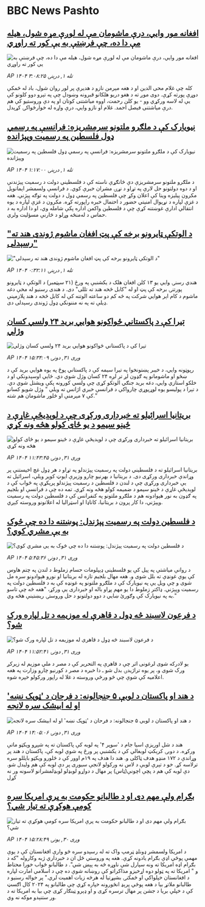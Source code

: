 # BBC News Pashto## [افغانه مور وايي، درې ماشومان مې له لوږې مړه شول، هیله مې دا ده، چې فرښتې به یې کور ته راوړي](https://www.bbc.com/pashto/articles/ce3yk170k07o?at_medium=RSS&at_campaign=rss?at_campaign=githubrss)![افغانه مور وايي، درې ماشومان مې له لوږې مړه شول، هیله مې دا ده، چې فرښتې به یې کور ته راوړي](https://ichef.bbci.co.uk/ace/ws/240/cpsprodpb/8780/live/08a44b90-979d-11f0-af62-91486a511a31.jpg)_AP ۱۴۰۴ تله ۱, درېنۍ ۳:۰۸:۲۵_کله چې غلام محی الدین او د هغه مېرمن نازو د هدیرې پر لور روان شول، باد له ځمکې دوړې پورته کړې. دوی موږ ته د هغو دریو هلکانو قبرونه وښودل چې په تېرو دوو کلونو کې یې له لاسه ورکړي وو - یو کلن رحمت، اووه میاشتنی کوتان او په دې وروستیو کې هم درې میاشتنی فیصل احمد. غلام او نازو وايي، درې واړه له خوارځواکۍ کړېدل.## [نیویارک کې د ملګرو ملتونو سرمشریزه: فرانسې په رسمي ډول فلسطين په رسميت وپېژانده](https://www.bbc.com/pashto/articles/ced56g5zz23o?at_medium=RSS&at_campaign=rss?at_campaign=githubrss)![نیویارک کې د ملګرو ملتونو سرمشریزه: فرانسې په رسمي ډول فلسطين په رسميت وپېژانده](https://ichef.bbci.co.uk/ace/ws/240/cpsprodpb/0d54/live/301ec260-983b-11f0-af62-91486a511a31.jpg)_AP ۱۴۰۴ تله ۱, درېنۍ ۱:۱۷:۰۰_د ملګرو ملتونو سرمشریزې دې ځانګړې ناسته کې د فلسطیني دولت د رسمیت پېژندنې او د دوه دولتونو حل لارې په تړاو د نړۍ مشران خبرې کوي.
د فرانسې ولسمشر اېمانوېل مکرون پیلیزه وینا کې اعلان وکړ چې فلسطین په رسمي ډول د دولت په توګه پېژني. هغه د غزې لپاره د نړیوال امنیتي حضور د احتمال خبره راپورته کړه. مکرون د غزې لپاره د یوه انتقالي ادارې غوښتنه کړې چې د فلسطین واکمن اداره پکې شامله وي، او دا اداره به د حماس د له‌منځه وړلو د څارنې مسؤلیت ولري.## ["د الوتکې ټايرونو برخه کې پټ افغان ماشوم ژوندی هند ته رسېدلی"](https://www.bbc.com/pashto/articles/c059191vzjno?at_medium=RSS&at_campaign=rss?at_campaign=githubrss)!["د الوتکې ټايرونو برخه کې پټ افغان ماشوم ژوندی هند ته رسېدلی"](https://ichef.bbci.co.uk/ace/ws/240/cpsprodpb/eb4a/live/489a1230-9814-11f0-928c-71dbb8619e94.jpg)_AP ۱۴۰۴ تله ۱, درېنۍ ۰:۳۲:۱۱_هندي رسنۍ وايي يو ۱۳ کلن افغان هلک د يکشنبې په ورځ (۲۱ سپټمبر) د الوتکې د ټايرونو پورتنۍ برخه کې پټ او له "کابل څخه هند ته تللی" دی. د هندی رسنيو له مخې دغه ماشوم د کام اېر هوايي شرکت په څه کم دو ساعته الوتنه کې له کابل څخه د هند پلازمېنې ډيلې ته په نه مننونکي ډول ژوندی رسېدلی دی.## [تیرا کې د پاکستاني ځواکونو هوايي برید ۲۴ ولسي کسان وژلي](https://www.bbc.com/pashto/articles/cp8wyl43w76o?at_medium=RSS&at_campaign=rss?at_campaign=githubrss)![تیرا کې د پاکستاني ځواکونو هوايي برید ۲۴ ولسي کسان وژلي](https://ichef.bbci.co.uk/ace/ws/240/cpsprodpb/a906/live/6d1f0c10-97c8-11f0-858a-a904eacbef23.jpg)_AP ۱۴۰۴ وږی ۳۱, دونۍ ۱۵:۳۴:۰۹_رپوټونه وايي، د خیبر پښتونخوا په تیرا سیمه کې د پاکستاني پوځ په یوه هوایي برید کې د ښځو او ماشومانو په ګډون لږ تر لږه ۲۴ کسان وژل شوي دي. ځايي اوسېدونکي او د خلکو استازي وايي، دغه برید جنګي الوتکو کړی چې ولسي کورونه پکې ویشتل شوي دي.
د تېرا د پولیسو یوه لوړپوړي چارواکي د فرانسې خبري اژانس ته ویلي " وژل شویو کسانو کې ۷ مېرمنې او څلور ماشومان هم شته."## [ بریتانیا اسرائیلو ته خبرداری ورکړی چې د لوېدیځې غاړې د ځینو سیمو د یو ځای کولو هڅه ونه کړي](https://www.bbc.com/pashto/articles/c1dqqxgd1z3o?at_medium=RSS&at_campaign=rss?at_campaign=githubrss)![ بریتانیا اسرائیلو ته خبرداری ورکړی چې د لوېدیځې غاړې د ځینو سیمو د یو ځای کولو هڅه ونه کړي](https://ichef.bbci.co.uk/ace/ws/240/cpsprodpb/7446/live/dbf84630-97a3-11f0-af62-91486a511a31.jpg)_AP ۱۴۰۴ وږی ۳۱, دونۍ ۱۱:۴۳:۴۵_بریتانیا اسرائیلو ته د فلسطیني دولت په رسمیت پېژندلو په تړاو د هر ډول غچ اخیستنې پر وړاندې خبرداری ورکړی دی.
د بریتانیا د بهرنیو چارو وزیرې ایوټ کوپر ویلي، اسرائیل ته یې خبرداری ورکړی چې د لندن د فلسطین د رسمیت پېژندلو پرېکړې په ځواب کې د لوېدیځې غاړې د ځینو سیمو د ضمیمه کولو هڅه ونه کړي.
تمه ده چې د فرانسې او بلجیم په ګډون به نور هېوادونه هم د ملګرو ملتونو په کنفرانس کې د فلسطین دولت په رسمیت وپېژني، دا کار پرون د بریتانیا، کاناډا او اسټرالیا له اعلانونو وروسته کېږي.## [د فلسطین دولت په رسمیت پېژندل: پوښتنه دا ده چې څوک به یې مشري کوي؟](https://www.bbc.com/pashto/articles/ckgzk21emxzo?at_medium=RSS&at_campaign=rss?at_campaign=githubrss)![د فلسطین دولت په رسمیت پېژندل: پوښتنه دا ده چې څوک به یې مشري کوي؟](https://ichef.bbci.co.uk/ace/ws/240/cpsprodpb/f742/live/3fc93320-9553-11f0-9cf6-cbf3e73ce2b9.png)_AP ۱۴۰۴ وږی ۳۱, دونۍ ۵:۴۵:۳۶_د روانې مياشتې په پيل کې يو فلسطينی ډېپلومات حسام زملوط د لندن په چتم هاوس کې یوې غونډې ته بلل شوی و. هغه مهال بلجيم تازه له بريتانيا او نورو هېوادونو سره مل شوی و چې ویل یې په نيويارک کې د ملګرو ملتونو په غونډه کې به د فلسطين دولت په رسميت وپېژني. 
ډاکتر زملوط دا یو مهم پړاو باله او خبرداری یې ورکړ، "هغه څه چې تاسو به په نيويارک کې وګورئ ښايي د دوو دولتونو د حل وروستۍ ريښتينې هڅه وي."## [د فرعون لاسبند څه ډ‌ول د قاهرې له موزیمه د تل لپاره ورک شو؟](https://www.bbc.com/pashto/articles/c1ed37w8l0go?at_medium=RSS&at_campaign=rss?at_campaign=githubrss)![د فرعون لاسبند څه ډ‌ول د قاهرې له موزیمه د تل لپاره ورک شو؟](https://ichef.bbci.co.uk/ace/ws/240/cpsprodpb/8a03/live/5264b010-979f-11f0-928c-71dbb8619e94.jpg)_AP ۱۴۰۴ وږی ۳۱, دونۍ ۱۱:۵۲:۴۱_یو لادرکه شوی لرغونی اثر چې د قاهرې په التحریر کې د مصر د ملي موزیم له زېرکږ ورک شوی و، پر یوه تراژیدۍ بدل شو ـ دا خبره د مصر د کورنیو چارو وزارت په هغه اعلامیه کې شوې چې څو ورځې وروسته د غلا له راپور ورکولو خپره شوه.## [ د هند او پاکستان د لوبې ۵ جنجالونه: د فرحان د 'ټوپک نښه' او له ابیشک سره لانجه](https://www.bbc.com/pashto/articles/cq5j0g1p98qo?at_medium=RSS&at_campaign=rss?at_campaign=githubrss)![ د هند او پاکستان د لوبې ۵ جنجالونه: د فرحان د 'ټوپک نښه' او له ابیشک سره لانجه](https://ichef.bbci.co.uk/ace/ws/240/cpsprodpb/6237/live/04ba75c0-9772-11f0-9c8b-833d296f826e.jpg)_AP ۱۴۰۴ وږی ۳۱, دونۍ ۱۴:۰۵:۰۶_هند د شل اوريزې اسيا جام د 'سوپر ۴' په لوبه کې پاکستان ته په شپږو وېکټو ماتې ورکړه.
د دوبۍ کرېکټ لوبغالي کې د یکشنبې پر ورځ په شوې لوبه کې، پاکستان د هند پر وړاندې د ۱۷۲ منډو هدف ټاکلی و.
هند دا هدف په ۱۹م اوور کې د څلورو وېکټو بایللو سره ترلاسه کړ.
خو د تېرې لوبې د لاس نه ورکولو لانجې سيوری پر دې لوبه کې هم ولیدل شو.
دې لوبه کې هم د پچې اچونې(ټاس) پر مهال د دواړو لوبډلو لوبډلمشرانو لاسونه ور نه کړل## [بګرام ولې مهم دی او د طالبانو حکومت به پرې امریکا سره کومې هوکړې ته تیار شي؟](https://www.bbc.com/pashto/articles/c179984gg1do?at_medium=RSS&at_campaign=rss?at_campaign=githubrss)![بګرام ولې مهم دی او د طالبانو حکومت به پرې امریکا سره کومې هوکړې ته تیار شي؟](https://ichef.bbci.co.uk/ace/ws/240/cpsprodpb/d5e8/live/919e7730-96f9-11f0-84c8-99de564f0440.jpg)_AP ۱۴۰۴ وږی ۳۰, يونۍ ۱۵:۲۸:۴۹_د امریکا ولسمشر ډونلډ ټرمپ واک ته له رسېدو سره څو وارې افغانستان کې د یوې مهمې پوځي اډې بګرام یادونه کړې. هغه په وروستي ځل ان د خبرداري ژبه وکاروله "که د بګرام اډه امریکا ته ونه سپارل شي ناوړه څه به پېښ شي".
د طالبانو ځواب خورا محتاط و " امریکا ته په ټولو دوه اړخیزو مذاکراتو کې روښانه شوې ده چې د اسلامي امارت لپاره د افغانستان خپلواکي او ځمکنۍ بشپړتیا له هرڅه زیات اهمیت لري." پر خواله رسنیو د طالبانو ملاتړ بیا د هغه پوځي پرېډ انځورونه خپاره کړي چې طالبانو په ۲۰۲۴ کال اګسټ کې د خپلې بریا د جشن پر مهال ترسره کړی و او ډېرو ټینګار کړی چې بیا به امریکا ته د ور ستنېدو موکه نه وي.